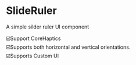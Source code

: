 # SlideRuler

A simple silder ruler UI component

☑️Support CoreHaptics<br>
☑️Supports both horizontal and vertical orientations.<br>
☑️Supports Custom UI<br>

